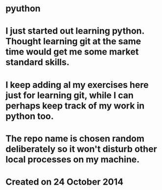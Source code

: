 pyuthon
=======

# I just started out learning python. Thought learning git at the same time would get me some market standard skills.
# I keep adding al my exercises here just for learning git, while I can perhaps keep track of my work in python too.
# The repo name is chosen random deliberately so it won't disturb other local processes on my machine.
# Created on 24 October 2014

